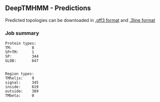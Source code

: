## DeepTMHMM - Predictions
Predicted topologies can be downloaded in [.gff3 format](TMRs.gff3) and [.3line format](predicted_topologies.3line)
### Job summary
```
Protein types:
TM:			8
SP+TM:		1
SP:			344
GLOB:		647


Region types:
TMhelix:	9
signal:		345
inside:		619
outside:	389
TMbeta:		0
```
